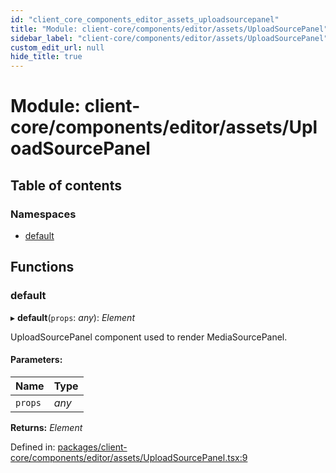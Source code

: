 ```yaml
---
id: "client_core_components_editor_assets_uploadsourcepanel"
title: "Module: client-core/components/editor/assets/UploadSourcePanel"
sidebar_label: "client-core/components/editor/assets/UploadSourcePanel"
custom_edit_url: null
hide_title: true
---
```


# Module: client-core/components/editor/assets/UploadSourcePanel

## Table of contents

### Namespaces

- [default](client_core_components_editor_assets_uploadsourcepanel.default.md)

## Functions

### default

▸ **default**(`props`: *any*): *Element*

UploadSourcePanel component used to render MediaSourcePanel.

#### Parameters:

Name | Type |
:------ | :------ |
`props` | *any* |

**Returns:** *Element*

Defined in: [packages/client-core/components/editor/assets/UploadSourcePanel.tsx:9](https://github.com/xr3ngine/xr3ngine/blob/9d253dc38/packages/client-core/components/editor/assets/UploadSourcePanel.tsx#L9)
